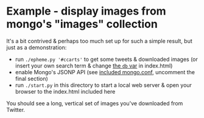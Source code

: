 # Example - display images from mongo's "images" collection

It's a bit contrived & perhaps too much set up for such a simple result, but just as a demonstration:

- run `./epheme.py '#ccarts'` to get some tweets & downloaded images (or insert your own search term & change [the `db` var](https://github.com/phette23/epheme/blob/master/example/index.html#L11) in index.html)
- enable Mongo's JSONP API (see [included mongo.conf](https://github.com/phette23/epheme/blob/master/mongod.conf), uncomment the final section)
- run `./start.py` in this directory to start a local web server & open your browser to the index.html included here

You should see a long, vertical set of images you've downloaded from Twitter.
